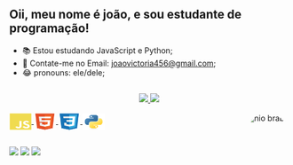 ## Oii, meu nome é joão, e sou estudante de programação!
- 📚 Estou estudando JavaScript e Python;
- 💌 Contate-me no Email: joaovictoria456@gmail.com;
- 😂 pronouns: ele/dele;

##

<div align="center">
  <a href="https://github.com/nio0o">
  <img height="165em" src="https://github-readme-stats.vercel.app/api?username=nio0o&show_icons=true&theme=synthwave&include_all_commits=true&count_private=true"/>
  <img height="165em" src="https://github-readme-stats.vercel.app/api/top-langs/?username=nio0o&layout=compact&langs_count=7&theme=synthwave"/>
</div>
  

 
  
 <div style="display: inline_block"><br>
  <img align="center" alt="Rafa-Js" height="30" width="40" src="https://raw.githubusercontent.com/devicons/devicon/master/icons/javascript/javascript-plain.svg">
  <img align="center" alt="Rafa-HTML" height="30" width="40" src="https://raw.githubusercontent.com/devicons/devicon/master/icons/html5/html5-original.svg">
  <img align="center" alt="Rafa-CSS" height="30" width="40" src="https://raw.githubusercontent.com/devicons/devicon/master/icons/css3/css3-original.svg">
  <img align="center" alt="Rafa-Python" height="30" width="40" src="https://raw.githubusercontent.com/devicons/devicon/master/icons/python/python-original.svg">
  <img align="right" alt="nio brabo" height="200" style="border-radius:70px;" src="https://user-images.githubusercontent.com/74017086/157782455-ce417f01-fe20-44c5-b776-7c48a4682a6c.png">

   ##
   
<div>
  <a href="https://www.instagram.com/victor_costa_r/" target="_blank"><img src="https://img.shields.io/badge/-Instagram-%23E4405F?style=for-the-badge&logo=instagram&logoColor=white" target="_blank"></a>
  <a href = "mailto:joaovictoria456@gmail.com"><img src="https://img.shields.io/badge/-Gmail-%23333?style=for-the-badge&logo=gmail&logoColor=white" target="_blank"></a>
  <a href="https://www.linkedin.com/in/joãorodriguess/" target="_blank"><img src="https://img.shields.io/badge/-LinkedIn-%230077B5?style=for-the-badge&logo=linkedin&logoColor=white" target="_blank"></a> 
</div>

   
